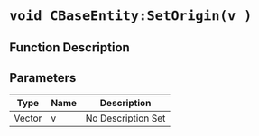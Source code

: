 # `void CBaseEntity:SetOrigin(v )`
## Function Description

## Parameters
Type|Name|Description
--|--|--
Vector|v|No Description Set
